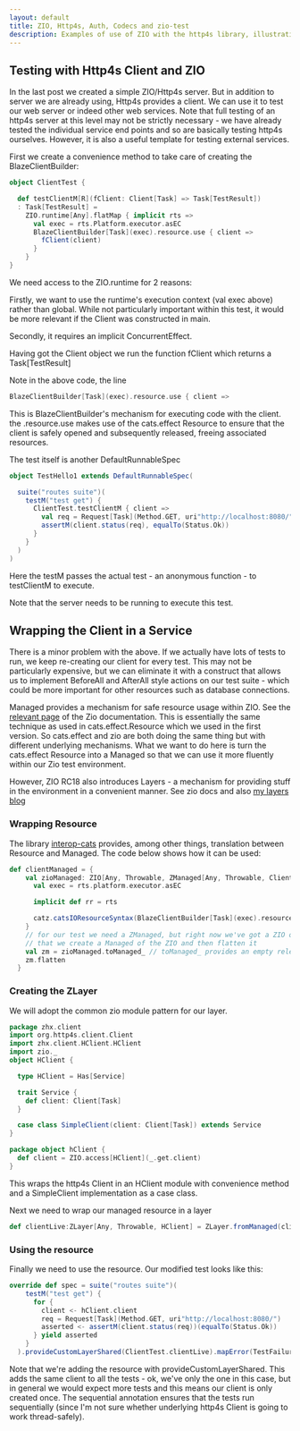 ```yaml
---
layout: default
title: ZIO, Http4s, Auth, Codecs and zio-test
description: Examples of use of ZIO with the http4s library, illustrating http4s authentication, custom codes and testing with zio-test
---
```


## Testing with Http4s Client and ZIO

In the last post we created a simple ZIO/Http4s server. But in addition to server we are already using, Http4s provides a client.
We can use it to test our web server or indeed other web services. Note that full testing of an http4s server at this level
may not be strictly necessary - we have already tested the individual service end points and so are basically testing http4s ourselves.
However, it is also a useful template for testing external services.

First we create a convenience method to take care of creating the BlazeClientBuilder:
```scala
object ClientTest {

  def testClientM[R](fClient: Client[Task] => Task[TestResult])
  : Task[TestResult] =
    ZIO.runtime[Any].flatMap { implicit rts =>
      val exec = rts.Platform.executor.asEC
      BlazeClientBuilder[Task](exec).resource.use { client =>
        fClient(client)
      }
    }
}
```
We need access to the ZIO.runtime for 2 reasons:

Firstly, we want to use the runtime's execution context (val exec above)
rather than global. While not particularly important within this test, it would be more relevant
if the Client was constructed in main.

Secondly, it requires an implicit ConcurrentEffect.

Having got the Client object we run the function fClient which returns a Task[TestResult]

Note in the above code, the line
```scala
BlazeClientBuilder[Task](exec).resource.use { client =>
```
This is BlazeClientBuilder's mechanism for executing code with the client. the .resource.use makes
use of the cats.effect Resource to ensure that the client is safely opened and subsequently released, freeing associated resources.

The test itself is another DefaultRunnableSpec
```scala
object TestHello1 extends DefaultRunnableSpec(

  suite("routes suite")(
    testM("test get") {
      ClientTest.testClientM { client =>
        val req = Request[Task](Method.GET, uri"http://localhost:8080/")
        assertM(client.status(req), equalTo(Status.Ok))
      }
    }
  )
)
```
Here the testM passes the actual test - an anonymous function - to testClientM to execute.

Note that the server needs to be running to execute this test.

## Wrapping the Client in a Service

There is a minor problem with the above. If we actually have lots of tests to run, we keep re-creating our client for every test.
This may not be particularly expensive, but we can eliminate it with  a construct that allows us to implement BeforeAll and AfterAll style
actions on our test suite - which could be more important for other resources such as database connections.

Managed provides a mechanism for safe resource usage within ZIO. See the [relevant page](https://zio.dev/docs/datatypes/datatypes_managed) of the Zio documentation.
This is essentially the same technique as used in cats.effect.Resource which we used in the first version.
So cats.effect and zio are both doing the same thing but with different underlying mechanisms. What we want to do here is turn the
cats.effect Resource into a Managed so that we can use it more fluently within our Zio test environment.

However, ZIO RC18 also introduces Layers - a mechanism for providing stuff in the environment in a convenient manner. See zio docs and also [my layers blog](https://timpigden.github.io/_pages/zlayer/Examples.html)

### Wrapping Resource
The library [interop-cats](https://github.com/zio/interop-cats) provides, among other things, translation between Resource and Managed.
The code below shows how it can be used:
```scala
def clientManaged = {
    val zioManaged: ZIO[Any, Throwable, ZManaged[Any, Throwable, Client[Task]]] = ZIO.runtime[Any].map { rts =>
      val exec = rts.platform.executor.asEC

      implicit def rr = rts

      catz.catsIOResourceSyntax(BlazeClientBuilder[Task](exec).resource).toManaged
    }
    // for our test we need a ZManaged, but right now we've got a ZIO of a ZManaged. To deal with
    // that we create a Managed of the ZIO and then flatten it
    val zm = zioManaged.toManaged_ // toManaged_ provides an empty release of the rescoure
    zm.flatten
  }
```

### Creating the ZLayer

We will adopt the common zio module pattern for our layer. 
```scala
package zhx.client
import org.http4s.client.Client
import zhx.client.HClient.HClient
import zio._
object HClient {

  type HClient = Has[Service]

  trait Service {
    def client: Client[Task]
  }

  case class SimpleClient(client: Client[Task]) extends Service
}

package object hClient {
  def client = ZIO.access[HClient](_.get.client)
}
```
This wraps the http4s Client in an HClient module with convenience method and a SimpleClient implementation as a case class.

Next we need to wrap our managed resource in a layer
```scala
def clientLive:ZLayer[Any, Throwable, HClient] = ZLayer.fromManaged(clientManaged.map(x => SimpleClient(x)))
```

### Using the resource
Finally we need to use the resource. Our modified test looks like this:
```scala
override def spec = suite("routes suite")(
    testM("test get") {
      for {
        client <- hClient.client
        req = Request[Task](Method.GET, uri"http://localhost:8080/")
        asserted <- assertM(client.status(req))(equalTo(Status.Ok))
      } yield asserted
    }
  ).provideCustomLayerShared(ClientTest.clientLive).mapError(TestFailure.fail) @@ sequential
```

Note that we're adding the resource with provideCustomLayerShared. This adds the same client to all the tests - ok, we've only the one in this case, but in general we would expect more tests and this means our client is only created once. The sequential annotation ensures that the tests run sequentially (since I'm not sure whether underlying http4s Client is going to work thread-safely).
